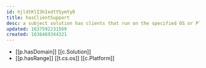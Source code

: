 ```yaml
---
id: hjldtKlI3hIedtYSymYy0
title: hasClientSupport
desc: a subject solution has clients that run on the specified OS or Platform
updated: 1637592231569
created: 1636469344321
---
```




- [[p.hasDomain]] [[c.Solution]]
- [[p.hasRange]] [[t.cs.os]] [[c.Platform]]
